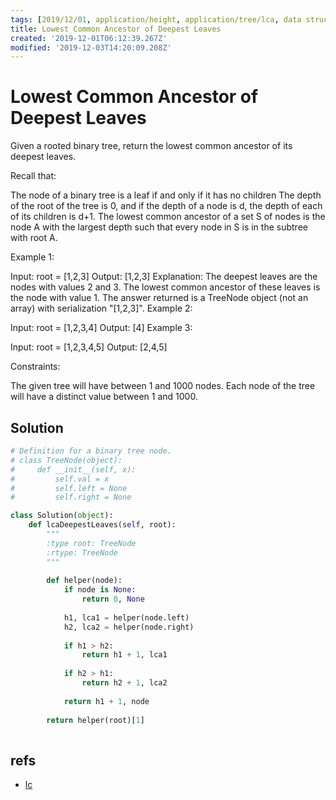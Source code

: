 ```yaml
---
tags: [2019/12/01, application/height, application/tree/lca, data structure/tree, leetcode/1123]
title: Lowest Common Ancestor of Deepest Leaves
created: '2019-12-01T06:12:39.267Z'
modified: '2019-12-03T14:20:09.208Z'
---
```


# Lowest Common Ancestor of Deepest Leaves

Given a rooted binary tree, return the lowest common ancestor of its deepest leaves.

Recall that:

The node of a binary tree is a leaf if and only if it has no children
The depth of the root of the tree is 0, and if the depth of a node is d, the depth of each of its children is d+1.
The lowest common ancestor of a set S of nodes is the node A with the largest depth such that every node in S is in the subtree with root A.
 

Example 1:

Input: root = [1,2,3]
Output: [1,2,3]
Explanation: 
The deepest leaves are the nodes with values 2 and 3.
The lowest common ancestor of these leaves is the node with value 1.
The answer returned is a TreeNode object (not an array) with serialization "[1,2,3]".
Example 2:

Input: root = [1,2,3,4]
Output: [4]
Example 3:

Input: root = [1,2,3,4,5]
Output: [2,4,5]
 

Constraints:

The given tree will have between 1 and 1000 nodes.
Each node of the tree will have a distinct value between 1 and 1000.

## Solution

```python
# Definition for a binary tree node.
# class TreeNode(object):
#     def __init__(self, x):
#         self.val = x
#         self.left = None
#         self.right = None

class Solution(object):
    def lcaDeepestLeaves(self, root):
        """
        :type root: TreeNode
        :rtype: TreeNode
        """
        
        def helper(node):
            if node is None:
                return 0, None
            
            h1, lca1 = helper(node.left)
            h2, lca2 = helper(node.right)
            
            if h1 > h2:
                return h1 + 1, lca1
            
            if h2 > h1:
                return h2 + 1, lca2
            
            return h1 + 1, node
        
        return helper(root)[1]
            
```

## refs

* [lc](https://leetcode.com/problems/lowest-common-ancestor-of-deepest-leaves/)
